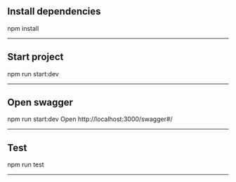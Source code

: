 ## Install dependencies

npm install

---

## Start project

npm run start:dev

---

## Open swagger

npm run start:dev
Open http://localhost:3000/swagger#/

---

## Test

npm run test

---